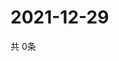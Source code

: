 # 2021-12-29
  共 0条

  <!-- BEGIN -->
  <!-- 最后更新时间Wed Dec 29 2021 11:03:00 GMT+0000 (Coordinated Universal Time) -->
  
  <!-- END -->
  
  